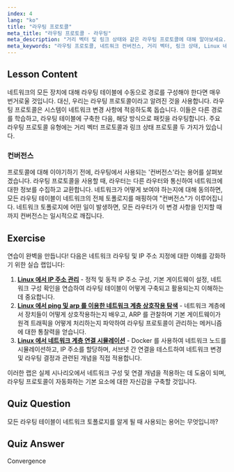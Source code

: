 ```yaml
---
index: 4
lang: "ko"
title: "라우팅 프로토콜"
meta_title: "라우팅 프로토콜 - 라우팅"
meta_description: "거리 벡터 및 링크 상태와 같은 라우팅 프로토콜에 대해 알아보세요. 네트워크 컨버전스와 라우터가 변경 사항에 어떻게 적응하는지 이해하세요. Linux 네트워킹 여정을 시작하세요!"
meta_keywords: "라우팅 프로토콜, 네트워크 컨버전스, 거리 벡터, 링크 상태, Linux 네트워킹, 초보자 가이드, 네트워크 튜토리얼"
---
```


## Lesson Content

네트워크의 모든 장치에 대해 라우팅 테이블에 수동으로 경로를 구성해야 한다면 매우 번거로울 것입니다. 대신, 우리는 라우팅 프로토콜이라고 알려진 것을 사용합니다. 라우팅 프로토콜은 시스템이 네트워크 변경 사항에 적응하도록 돕습니다. 이들은 다른 경로를 학습하고, 라우팅 테이블에 구축한 다음, 해당 방식으로 패킷을 라우팅합니다. 주요 라우팅 프로토콜 유형에는 거리 벡터 프로토콜과 링크 상태 프로토콜 두 가지가 있습니다.

### 컨버전스

프로토콜에 대해 이야기하기 전에, 라우팅에서 사용되는 '컨버전스'라는 용어를 살펴보겠습니다. 라우팅 프로토콜을 사용할 때, 라우터는 다른 라우터와 통신하여 네트워크에 대한 정보를 수집하고 교환합니다. 네트워크가 어떻게 보여야 하는지에 대해 동의하면, 모든 라우팅 테이블이 네트워크의 전체 토폴로지를 매핑하여 "컨버전스"가 이루어집니다. 네트워크 토폴로지에 어떤 일이 발생하면, 모든 라우터가 이 변경 사항을 인지할 때까지 컨버전스는 일시적으로 깨집니다.

## Exercise

연습이 완벽을 만듭니다! 다음은 네트워크 라우팅 및 IP 주소 지정에 대한 이해를 강화하기 위한 실습 랩입니다:

1. **[Linux 에서 IP 주소 관리](https://labex.io/ko/labs/linux-manage-ip-addressing-in-linux-592736)** - 정적 및 동적 IP 주소 구성, 기본 게이트웨이 설정, 네트워크 구성 확인을 연습하여 라우팅 테이블이 어떻게 구축되고 활용되는지 이해하는 데 중요합니다.
2. **[Linux 에서 ping 및 arp 를 이용한 네트워크 계층 상호작용 탐색](https://labex.io/ko/labs/linux-explore-network-layer-interaction-with-ping-and-arp-in-linux-592746)** - 네트워크 계층에서 장치들이 어떻게 상호작용하는지 배우고, ARP 를 관찰하며 기본 게이트웨이가 원격 트래픽을 어떻게 처리하는지 파악하여 라우팅 프로토콜이 관리하는 메커니즘에 대한 통찰력을 얻습니다.
3. **[Linux 에서 네트워크 계층 연결 시뮬레이션](https://labex.io/ko/labs/linux-simulate-network-layer-connectivity-in-linux-592752)** - Docker 를 사용하여 네트워크 노드를 시뮬레이션하고, IP 주소를 할당하며, 서브넷 간 연결을 테스트하여 네트워크 변경 및 라우팅 결정과 관련된 개념을 직접 적용합니다.

이러한 랩은 실제 시나리오에서 네트워크 구성 및 연결 개념을 적용하는 데 도움이 되며, 라우팅 프로토콜이 자동화하는 기본 요소에 대한 자신감을 구축할 것입니다.

## Quiz Question

모든 라우팅 테이블이 네트워크 토폴로지를 알게 될 때 사용되는 용어는 무엇입니까?

## Quiz Answer

Convergence
